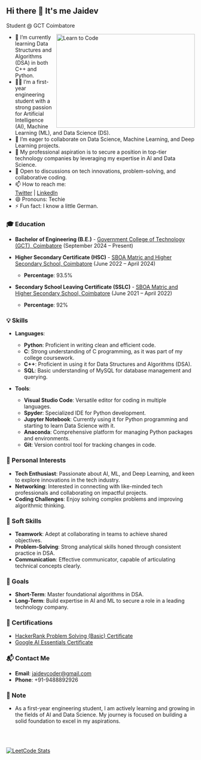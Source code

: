 ## Hi there 👋 It's me Jaidev

Student @ GCT Coimbatore

<img src="https://media.giphy.com/media/xoicctrOv5aGw6mCZi/giphy.gif" alt="Learn to Code" align="right" width="370" height="250" />

- 🌱 I’m currently learning Data Structures and Algorithms (DSA) in both C++ and Python.
- 👩‍🎓 I’m a first-year engineering student with a strong passion for Artificial Intelligence (AI), Machine Learning (ML), and Data Science (DS).
- 👯 I’m eager to collaborate on Data Science, Machine Learning, and Deep Learning projects.
- 🤔 My professional aspiration is to secure a position in top-tier technology companies by leveraging my expertise in AI and Data Science.
- 💬 Open to discussions on tech innovations, problem-solving, and collaborative coding.
- 📫 How to reach me:
  <br />
  [Twitter](https://x.com/Jaidevxb) | [LinkedIn](https://www.linkedin.com/in/jaidevb/)
- 😄 Pronouns: Techie
- ⚡ Fun fact: I know a little German.

### 🎓 Education

- **Bachelor of Engineering (B.E.)** - [Government College of Technology (GCT), Coimbatore](https://www.gct.ac.in) (September 2024 – Present)

- **Higher Secondary Certificate (HSC)** - [SBOA Matric and Higher Secondary School, Coimbatore](https://sboacbe.com/) (June 2022 – April 2024)
  - **Percentage**: 93.5%

- **Secondary School Leaving Certificate (SSLC)** - [SBOA Matric and Higher Secondary School, Coimbatore](https://sboacbe.com/) (June 2021 – April 2022)
  - **Percentage**: 92%

### 💡 Skills

- **Languages**:
  - **Python**: Proficient in writing clean and efficient code.
  - **C**: Strong understanding of C programming, as it was part of my college coursework.
  - **C++**: Proficient in using it for Data Structures and Algorithms (DSA).
  - **SQL**: Basic understanding of MySQL for database management and querying.

- **Tools**:
  - **Visual Studio Code**: Versatile editor for coding in multiple languages.
  - **Spyder**: Specialized IDE for Python development.
  - **Jupyter Notebook**: Currently using it for Python programming and starting to learn Data Science with it.
  - **Anaconda**: Comprehensive platform for managing Python packages and environments.
  - **Git**: Version control tool for tracking changes in code.

### 🌟 Personal Interests

- **Tech Enthusiast**: Passionate about AI, ML, and Deep Learning, and keen to explore innovations in the tech industry.
- **Networking**: Interested in connecting with like-minded tech professionals and collaborating on impactful projects.
- **Coding Challenges**: Enjoy solving complex problems and improving algorithmic thinking.

### 🧠 Soft Skills

- **Teamwork**: Adept at collaborating in teams to achieve shared objectives.
- **Problem-Solving**: Strong analytical skills honed through consistent practice in DSA.
- **Communication**: Effective communicator, capable of articulating technical concepts clearly.

### 🎯 Goals

- **Short-Term**: Master foundational algorithms in DSA.
- **Long-Term**: Build expertise in AI and ML to secure a role in a leading technology company.

### 📜 Certifications

- [HackerRank Problem Solving (Basic) Certificate](https://www.hackerrank.com/certificates/iframe/657809303130)
- [Google AI Essentials Certificate](https://www.coursera.org/account/accomplishments/verify/2Z85LLC0GGOO)

### 📬 Contact Me

- **Email**: [jaidevcoder@gmail.com](mailto:jaidevcoder@gmail.com)
- **Phone**: +91-9488892926

### 📝 Note

- As a first-year engineering student, I am actively learning and growing in the fields of AI and Data Science. My journey is focused on building a solid foundation to excel in my aspirations.

<br /><br />

[![LeetCode Stats](https://leetcard.jacoblin.cool/JaidevB?theme=dark&font=Cabin)](https://leetcode.com/JaidevB)
